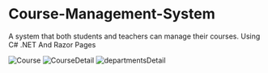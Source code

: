 # Course-Management-System
A system that both students and teachers can manage their courses. Using C# .NET And Razor Pages


![Course](https://user-images.githubusercontent.com/72786435/145684922-107b9d76-fbcd-450f-9b6c-e32dbf6a62a5.JPG)
![CourseDetail](https://user-images.githubusercontent.com/72786435/145684933-3947a1ba-2de7-4581-9303-e432389f616e.JPG)
![departmentsDetail](https://user-images.githubusercontent.com/72786435/145685300-049e30c9-1a63-434e-95e7-d0cbdb9d39eb.JPG)
